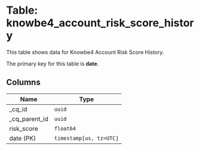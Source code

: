 # Table: knowbe4_account_risk_score_history

This table shows data for Knowbe4 Account Risk Score History.

The primary key for this table is **date**.

## Columns

| Name          | Type          |
| ------------- | ------------- |
|_cq_id|`uuid`|
|_cq_parent_id|`uuid`|
|risk_score|`float64`|
|date (PK)|`timestamp[us, tz=UTC]`|